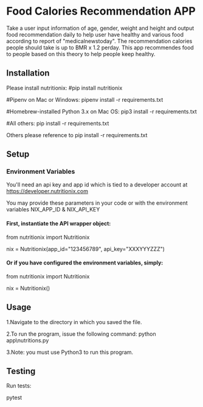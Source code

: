 # Food Calories Recommendation APP
Take a user input information of age, gender, weight and height and output food recommendation daily to help user have healthy and various food according to report of "medicalnewstoday". The recommendation calories people should take is up to BMR x 1.2 perday. This app recommendes food to people based on this theory to help people keep healthy.

## Installation
Please install nutritionix:
 #pip install nutritionix
 
 #Pipenv on Mac or Windows:
pipenv install -r requirements.txt

#Homebrew-installed Python 3.x on Mac OS:
pip3 install -r requirements.txt

#All others:
pip install -r requirements.txt

Others please reference to pip install -r requirements.txt

## Setup
### Environment Variables
 You'll need an api key and app id which is tied to a developer account at https://developer.nutritionix.com
 
 You may provide these parameters in your code or with the environment variables NIX_APP_ID & NIX_API_KEY


#### First, instantiate the API wrapper object:
from nutritionix import Nutritionix

nix = Nutritionix(app_id="123456789", api_key="XXXYYYZZZ")
#### Or if you have configured the environment variables, simply:
from nutritionix import Nutritionix

nix = Nutritionix()

## Usage
 1.Navigate to the directory in which you saved the file.
 
 2.To run the program, issue the following command: python app\nutritions.py
 
 3.Note: you must use Python3 to run this program.

## Testing
Run tests:

pytest

